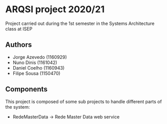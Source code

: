 # ARQSI project 2020/21
Project carried out during the 1st semester in the Systems Architecture class at ISEP

## Authors
- Jorge Azevedo (1160929)
- Nuno Dinis (1161042)
- Daniel Coelho (1160943)
- Filipe Sousa (1150470)

## Components
This project is composed of some sub projects to handle different parts of the system:
- RedeMasterData   -> Rede Master Data web service

